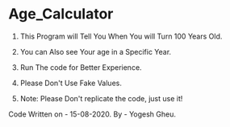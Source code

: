 # Age_Calculator
1. This Program will Tell You When You will Turn 100 Years Old.
2. You can Also see Your age in a Specific Year.
3. Run The code for Better Experience.
4. Please Don't Use Fake Values.

4. Note: Please Don't replicate the code, just use it!

Code Written on - 15-08-2020. 
By - Yogesh Gheu.
